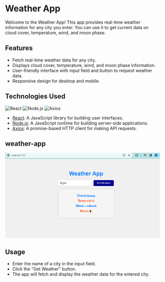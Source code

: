 # Weather App

Welcome to the Weather App! This app provides real-time weather information for any city you enter. You can use it to get current data on cloud cover, temperature, wind, and moon phase.

## Features

- Fetch real-time weather data for any city.
- Displays cloud cover, temperature, wind, and moon phase information.
- User-friendly interface with input field and button to request weather data.
- Responsive design for desktop and mobile.

## Technologies Used

![React](https://img.shields.io/badge/react-%2361DAFB.svg?style=for-the-badge&logo=react&logoColor=black)
![Node.js](https://img.shields.io/badge/node.js-%23339933.svg?style=for-the-badge&logo=node.js&logoColor=white)
![Axios](https://img.shields.io/badge/axios-%2332a852.svg?style=for-the-badge&logo=axios&logoColor=white)

- [React](https://reactjs.org/): A JavaScript library for building user interfaces.
- [Node.js](https://nodejs.org/): A JavaScript runtime for building server-side applications.
- [Axios](https://axios-http.com/): A promise-based HTTP client for making API requests.

## weather-app

<img width="1417" alt="image" src="images/Screenshot (394).png">

## Usage

- Enter the name of a city in the input field.
- Click the "Get Weather" button.
- The app will fetch and display the weather data for the entered city.
